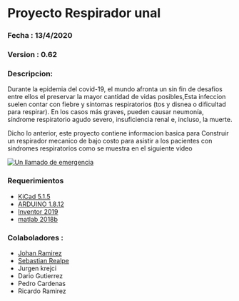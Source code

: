 # Proyecto Respirador unal
### Fecha   : 13/4/2020
### Version : 0.62 
### Descripcion:
Durante la epidemia del covid-19, el mundo afronta un sin fin de desafios entre ellos el preservar la mayor cantidad de vidas posibles,Esta infeccion suelen contar con fiebre y síntomas respiratorios (tos y disnea o dificultad para respirar). En los casos más graves, pueden causar neumonía, síndrome respiratorio agudo severo, insuficiencia renal e, incluso, la muerte. 

Dicho lo anterior, este proyecto contiene informacion basica para Construir un respirador mecanico de bajo costo para asistir a los pacientes con sindromes respiratorios como se muestra en el siguiente video 

[![Un llamado de emergencia](https://img.youtube.com/vi/WyXzoMwgIzE/0.jpg)](http://www.youtube.com/watch?v=WyXzoMwgIzE)

### Requerimientos 

* [KiCad 5.1.5](https://www.kicad-pcb.org/download/)
* [ARDUINO 1.8.12 ](https://www.arduino.cc/en/main/software)
* [Inventor 2019](https://knowledge.autodesk.com/support/inventor/learn-explore/caas/CloudHelp/cloudhelp/2019/ENU/Inventor-WhatsNew/files/GUID-4FBBFD8B-4076-4A08-9CCF-71C4B3FF533E-htm.html)
* [matlab 2018b](https://www.mathworks.com/products/new_products/release2018b.html)


### Colaboladores :
- [Johan Ramirez](https://github.com/joaramirezra)
- [Sebastian Realpe](https://github.com/GitSRealpe)
- Jurgen krejci
- Dario Gutierrez
- Pedro Cardenas
- Ricardo Ramirez


